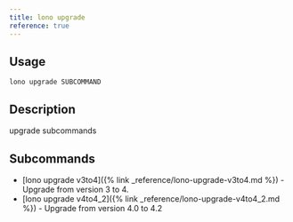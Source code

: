 ```yaml
---
title: lono upgrade
reference: true
---
```


## Usage

    lono upgrade SUBCOMMAND

## Description

upgrade subcommands

## Subcommands

* [lono upgrade v3to4]({% link _reference/lono-upgrade-v3to4.md %}) - Upgrade from version 3 to 4.
* [lono upgrade v4to4_2]({% link _reference/lono-upgrade-v4to4_2.md %}) - Upgrade from version 4.0 to 4.2
